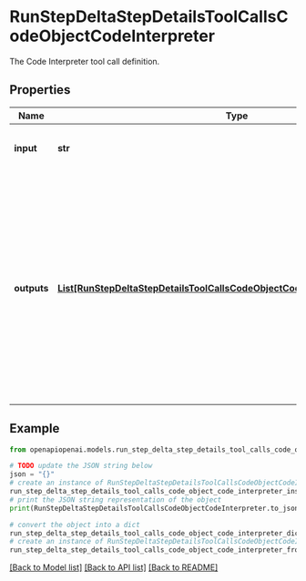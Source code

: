 # RunStepDeltaStepDetailsToolCallsCodeObjectCodeInterpreter

The Code Interpreter tool call definition.

## Properties

Name | Type | Description | Notes
------------ | ------------- | ------------- | -------------
**input** | **str** | The input to the Code Interpreter tool call. | [optional] 
**outputs** | [**List[RunStepDeltaStepDetailsToolCallsCodeObjectCodeInterpreterOutputsInner]**](RunStepDeltaStepDetailsToolCallsCodeObjectCodeInterpreterOutputsInner.md) | The outputs from the Code Interpreter tool call. Code Interpreter can output one or more items, including text (&#x60;logs&#x60;) or images (&#x60;image&#x60;). Each of these are represented by a different object type. | [optional] 

## Example

```python
from openapiopenai.models.run_step_delta_step_details_tool_calls_code_object_code_interpreter import RunStepDeltaStepDetailsToolCallsCodeObjectCodeInterpreter

# TODO update the JSON string below
json = "{}"
# create an instance of RunStepDeltaStepDetailsToolCallsCodeObjectCodeInterpreter from a JSON string
run_step_delta_step_details_tool_calls_code_object_code_interpreter_instance = RunStepDeltaStepDetailsToolCallsCodeObjectCodeInterpreter.from_json(json)
# print the JSON string representation of the object
print(RunStepDeltaStepDetailsToolCallsCodeObjectCodeInterpreter.to_json())

# convert the object into a dict
run_step_delta_step_details_tool_calls_code_object_code_interpreter_dict = run_step_delta_step_details_tool_calls_code_object_code_interpreter_instance.to_dict()
# create an instance of RunStepDeltaStepDetailsToolCallsCodeObjectCodeInterpreter from a dict
run_step_delta_step_details_tool_calls_code_object_code_interpreter_from_dict = RunStepDeltaStepDetailsToolCallsCodeObjectCodeInterpreter.from_dict(run_step_delta_step_details_tool_calls_code_object_code_interpreter_dict)
```
[[Back to Model list]](../README.md#documentation-for-models) [[Back to API list]](../README.md#documentation-for-api-endpoints) [[Back to README]](../README.md)


